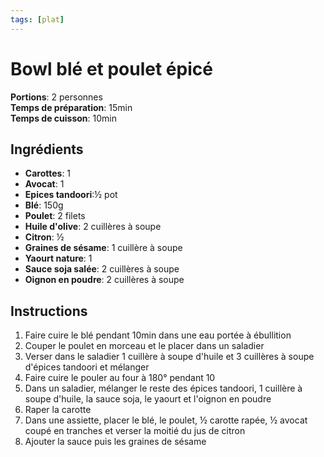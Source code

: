 ```yaml
---
tags: [plat]
---
```

# Bowl blé et poulet épicé
<CenteredImage :src="$withBase('/images/recettes/bowl_poulet_epice.jpg')" alt="recette" width="500" />

**Portions**: 2 personnes<br>
**Temps de préparation**: 15min<br>
**Temps de cuisson**: 10min<br>

## Ingrédients
- **Carottes**: 1
- **Avocat**: 1
- **Epices tandoori**:½ pot
- **Blé**: 150g
- **Poulet**: 2 filets
- **Huile d'olive**: 2 cuillères à soupe
- **Citron**: ½
- **Graines de sésame**: 1 cuillère à soupe
- **Yaourt nature**: 1
- **Sauce soja salée**: 2 cuillères à soupe
- **Oignon en poudre**: 2 cuillères à soupe

## Instructions
1. Faire cuire le blé pendant 10min dans une eau portée à ébullition
2. Couper le poulet en morceau et le placer dans un saladier
3. Verser dans le saladier 1 cuillère à soupe d'huile et 3 cuillères à soupe d'épices tandoori et mélanger
4. Faire cuire le pouler au four à 180° pendant 10
5. Dans un saladier, mélanger le reste des épices tandoori, 1 cuillère à soupe d'huile, la sauce soja, le yaourt et l'oignon en poudre
6. Raper la carotte
7. Dans une assiette, placer le blé, le poulet, ½ carotte rapée, ½ avocat coupé en tranches et verser la moitié du jus de citron
8. Ajouter la sauce puis les graines de sésame
